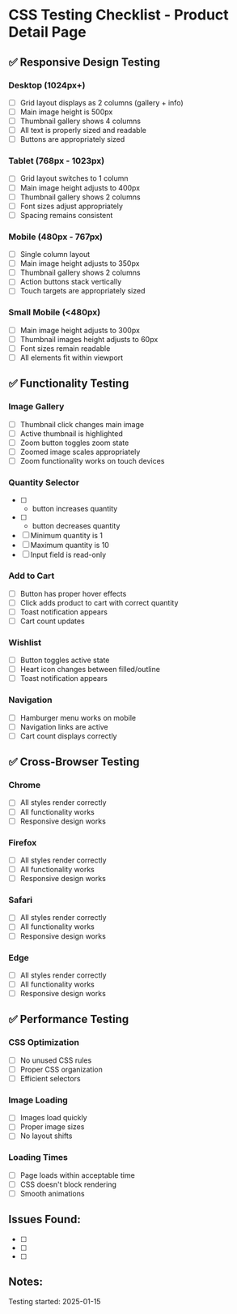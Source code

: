 # CSS Testing Checklist - Product Detail Page

## ✅ Responsive Design Testing

### Desktop (1024px+)
- [ ] Grid layout displays as 2 columns (gallery + info)
- [ ] Main image height is 500px
- [ ] Thumbnail gallery shows 4 columns
- [ ] All text is properly sized and readable
- [ ] Buttons are appropriately sized

### Tablet (768px - 1023px)
- [ ] Grid layout switches to 1 column
- [ ] Main image height adjusts to 400px
- [ ] Thumbnail gallery shows 2 columns
- [ ] Font sizes adjust appropriately
- [ ] Spacing remains consistent

### Mobile (480px - 767px)
- [ ] Single column layout
- [ ] Main image height adjusts to 350px
- [ ] Thumbnail gallery shows 2 columns
- [ ] Action buttons stack vertically
- [ ] Touch targets are appropriately sized

### Small Mobile (<480px)
- [ ] Main image height adjusts to 300px
- [ ] Thumbnail images height adjusts to 60px
- [ ] Font sizes remain readable
- [ ] All elements fit within viewport

## ✅ Functionality Testing

### Image Gallery
- [ ] Thumbnail click changes main image
- [ ] Active thumbnail is highlighted
- [ ] Zoom button toggles zoom state
- [ ] Zoomed image scales appropriately
- [ ] Zoom functionality works on touch devices

### Quantity Selector
- [ ] + button increases quantity
- [ ] - button decreases quantity
- [ ] Minimum quantity is 1
- [ ] Maximum quantity is 10
- [ ] Input field is read-only

### Add to Cart
- [ ] Button has proper hover effects
- [ ] Click adds product to cart with correct quantity
- [ ] Toast notification appears
- [ ] Cart count updates

### Wishlist
- [ ] Button toggles active state
- [ ] Heart icon changes between filled/outline
- [ ] Toast notification appears

### Navigation
- [ ] Hamburger menu works on mobile
- [ ] Navigation links are active
- [ ] Cart count displays correctly

## ✅ Cross-Browser Testing

### Chrome
- [ ] All styles render correctly
- [ ] All functionality works
- [ ] Responsive design works

### Firefox
- [ ] All styles render correctly
- [ ] All functionality works
- [ ] Responsive design works

### Safari
- [ ] All styles render correctly
- [ ] All functionality works
- [ ] Responsive design works

### Edge
- [ ] All styles render correctly
- [ ] All functionality works
- [ ] Responsive design works

## ✅ Performance Testing

### CSS Optimization
- [ ] No unused CSS rules
- [ ] Proper CSS organization
- [ ] Efficient selectors

### Image Loading
- [ ] Images load quickly
- [ ] Proper image sizes
- [ ] No layout shifts

### Loading Times
- [ ] Page loads within acceptable time
- [ ] CSS doesn't block rendering
- [ ] Smooth animations

## Issues Found:
- [ ] 
- [ ] 
- [ ] 

## Notes:
Testing started: 2025-01-15
